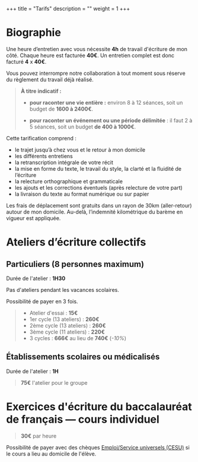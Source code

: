+++
title = "Tarifs"
description = ""
weight = 1
+++

# Biographie

Une heure d’entretien avec vous nécessite **4h** de travail d'écriture de mon côté. Chaque heure est facturée **40€**. Un entretien complet est donc facturé **4** x **40€**.

Vous pouvez interrompre notre collaboration à tout moment sous réserve du règlement du travail déjà réalisé.

> **À titre indicatif :**
>    * **pour raconter une vie entière :** environ 8 à 12 séances, soit un budget de **1600 à 2400€**.
>
>    * **pour raconter un événement ou une période délimitée** : il faut 2 à 5 séances, soit un budget **de 400 à 1000€**.

Cette tarification comprend :
- le trajet jusqu’à chez vous et le retour à mon domicile
- les différents entretiens
- la retranscription intégrale de votre récit
- la mise en forme du texte, le travail du style, la clarté et la fluidité de l’écriture
- la relecture orthographique et grammaticale
- les ajouts et les corrections éventuels (après relecture de votre part)
- la livraison du texte au format numérique ou sur papier

Les frais de déplacement sont gratuits dans un rayon de 30km (aller-retour) autour de mon domicile. Au-delà, l’indemnité kilométrique du barème en vigueur est appliquée.

# Ateliers d’écriture collectifs

<div class="grid">
<div class="grid-item">

## Particuliers (8 personnes maximum)

Durée de l'atelier : **1H30**

Pas d'ateliers pendant les vacances scolaires.

Possibilité de payer en 3 fois.

> - Atelier d'essai : **15€**
> - 1er cycle (13 ateliers) : **260€**
> - 2ème cycle (13 ateliers) : **260€**
> - 3ème cycle (11 ateliers) : **220€**
> - 3 cycles : **666€** au lieu de **740€** (*-10%*)


</div>
<div class="grid-item">

## Établissements scolaires ou médicalisés

Durée de l'atelier : **1H**

> **75€** l'atelier pour le groupe

</div>
</div>

# Exercices d'écriture du baccalauréat de français — cours individuel

> **30€** par heure

Possibilité de payer avec des chèques [Emploi/Service universels (CESU)](https://www.servicesalapersonne.gouv.fr/beneficier-des-sap/cesu/cheque-emploi-service-universel-prefinance-qu-est-que-c-est) si le cours a lieu au domicile de l'élève.